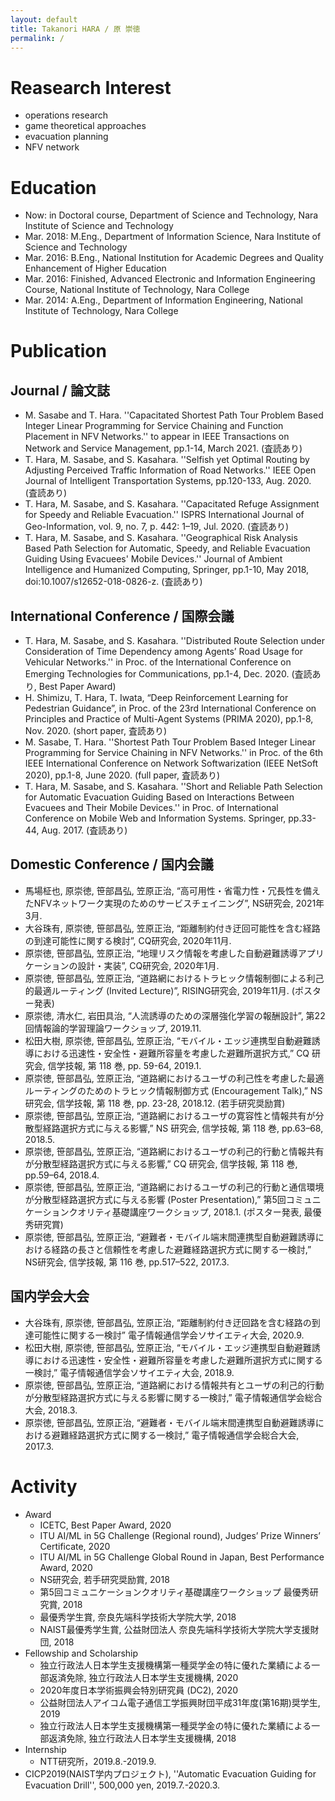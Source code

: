 ```yaml
---
layout: default
title: Takanori HARA / 原 崇徳
permalink: /
---
```


# Reasearch Interest

* operations research
* game theoretical approaches
* evacuation planning
* NFV network

# Education

* Now: in Doctoral course, Department of Science and Technology, Nara Institute of Science and Technology
* Mar. 2018: M.Eng., Department of Information Science, Nara Institute of Science and Technology
* Mar. 2016: B.Eng., National Institution for Academic Degrees and Quality Enhancement of Higher Education
* Mar. 2016: Finished, Advanced Electronic and Information Engineering Course, National Institute of Technology, Nara College
* Mar. 2014: A.Eng., Department of Information Engineering, National Institute of Technology, Nara College

# Publication

## Journal / 論文誌

- M. Sasabe and T. Hara. ''Capacitated Shortest Path Tour Problem Based Integer Linear Programming for Service Chaining and Function Placement in NFV Networks.'' to appear in IEEE Transactions on Network and Service Management, pp.1-14, March 2021. (査読あり)
- T. Hara, M. Sasabe, and S. Kasahara. ''Selfish yet Optimal Routing by Adjusting Perceived Traffic Information of Road Networks.'' IEEE Open Journal of Intelligent Transportation Systems, pp.120-133, Aug. 2020. (査読あり)
- T. Hara, M. Sasabe, and S. Kasahara. ''Capacitated Refuge Assignment for Speedy and Reliable Evacuation.'' ISPRS International Journal of Geo-Information, vol. 9, no. 7, p. 442: 1–19, Jul. 2020. (査読あり)
- T. Hara, M. Sasabe, and S. Kasahara. ''Geographical Risk Analysis Based Path Selection for Automatic, Speedy, and Reliable Evacuation Guiding Using Evacuees' Mobile Devices.'' Journal of Ambient Intelligence and Humanized Computing, Springer, pp.1-10, May 2018, doi:10.1007/s12652-018-0826-z. (査読あり)

## International Conference / 国際会議

- T. Hara, M. Sasabe, and S. Kasahara. ''Distributed Route Selection under Consideration of Time Dependency among Agents’ Road Usage for Vehicular Networks.'' in Proc. of the International Conference on Emerging Technologies for Communications, pp.1-4, Dec. 2020. (査読あり, Best Paper Award)
- H. Shimizu, T. Hara, T. Iwata, “Deep Reinforcement Learning for Pedestrian Guidance”, in Proc. of the 23rd International Conference on Principles and Practice of Multi-Agent Systems (PRIMA 2020), pp.1-8, Nov. 2020. (short paper, 査読あり)
- M. Sasabe, T. Hara. ''Shortest Path Tour Problem Based Integer Linear Programming for Service Chaining in NFV Networks.'' in Proc. of the 6th IEEE International Conference on Network Softwarization (IEEE NetSoft 2020), pp.1-8, June 2020. (full paper, 査読あり)
- T. Hara, M. Sasabe, and S. Kasahara. ''Short and Reliable Path Selection for Automatic Evacuation Guiding Based on Interactions Between Evacuees and Their Mobile Devices.'' in Proc. of International Conference on Mobile Web and Information Systems. Springer, pp.33-44, Aug. 2017. (査読あり)

## Domestic Conference / 国内会議

- 馬場柾也, 原崇徳, 笹部昌弘, 笠原正治, “高可用性・省電力性・冗長性を備えたNFVネットワーク実現のためのサービスチェイニング”, NS研究会, 2021年3月.
- 大谷珠有, 原崇徳, 笹部昌弘, 笠原正治, “距離制約付き迂回可能性を含む経路の到達可能性に関する検討”, CQ研究会, 2020年11月.
- 原崇徳, 笹部昌弘, 笠原正治, “地理リスク情報を考慮した自動避難誘導アプリケーションの設計・実装”, CQ研究会, 2020年1月.
- 原崇徳, 笹部昌弘, 笠原正治, “道路網におけるトラヒック情報制御による利己的最適ルーティング (Invited Lecture)”, RISING研究会, 2019年11月. (ポスター発表)
- 原崇徳, 清水仁, 岩田具治, “人流誘導のための深層強化学習の報酬設計”, 第22回情報論的学習理論ワークショップ, 2019.11.
- 松田大樹, 原崇徳, 笹部昌弘, 笠原正治, “モバイル・エッジ連携型自動避難誘導における迅速性・安全性・避難所容量を考慮した避難所選択方式,” CQ 研究会, 信学技報, 第 118 巻, pp. 59-64, 2019.1.
- 原崇徳, 笹部昌弘, 笠原正治, “道路網におけるユーザの利己性を考慮した最適ルーティングのためのトラヒック情報制御方式 (Encouragement Talk),” NS 研究会, 信学技報, 第 118 巻, pp. 23-28, 2018.12. (若手研究奨励賞)
- 原崇徳, 笹部昌弘, 笠原正治, “道路網におけるユーザの寛容性と情報共有が分散型経路選択方式に与える影響,” NS 研究会, 信学技報, 第 118 巻, pp.63–68, 2018.5.
- 原崇徳, 笹部昌弘, 笠原正治, “道路網におけるユーザの利己的行動と情報共有が分散型経路選択方式に与える影響,” CQ 研究会, 信学技報, 第 118 巻, pp.59–64, 2018.4.
- 原崇徳, 笹部昌弘, 笠原正治, “道路網におけるユーザの利己的行動と通信環境が分散型経路選択方式に与える影響 (Poster Presentation),” 第5回コミュニケーションクオリティ基礎講座ワークショップ, 2018.1. (ポスター発表, 最優秀研究賞)
- 原崇徳, 笹部昌弘, 笠原正治, “避難者・モバイル端末間連携型自動避難誘導における経路の長さと信頼性を考慮した避難経路選択方式に関する一検討,” NS研究会, 信学技報, 第 116 巻, pp.517–522, 2017.3.

## 国内学会大会

- 大谷珠有, 原崇徳, 笹部昌弘, 笠原正治, “距離制約付き迂回路を含む経路の到達可能性に関する一検討” 電子情報通信学会ソサイエティ大会, 2020.9.
- 松田大樹, 原崇徳, 笹部昌弘, 笠原正治, “モバイル・エッジ連携型自動避難誘導における迅速性・安全性・避難所容量を考慮した避難所選択方式に関する一検討,” 電子情報通信学会ソサイエティ大会, 2018.9.
- 原崇徳, 笹部昌弘, 笠原正治, “道路網における情報共有とユーザの利己的行動が分散型経路選択方式に与える影響に関する一検討,” 電子情報通信学会総合大会, 2018.3.
- 原崇徳, 笹部昌弘, 笠原正治, “避難者・モバイル端末間連携型自動避難誘導における避難経路選択方式に関する一検討,” 電子情報通信学会総合大会, 2017.3.

# Activity

* Award
  - ICETC, Best Paper Award, 2020
  - ITU AI/ML in 5G Challenge (Regional round), Judges’ Prize Winners’ Certificate, 2020
  - ITU AI/ML in 5G Challenge Global Round in Japan, Best Performance Award, 2020
  - NS研究会, 若手研究奨励賞, 2018
  - 第5回コミュニケーションクオリティ基礎講座ワークショップ 最優秀研究賞, 2018
  - 最優秀学生賞, 奈良先端科学技術大学院大学, 2018
  - NAIST最優秀学生賞, 公益財団法人 奈良先端科学技術大学院大学支援財団, 2018
* Fellowship and Scholarship
  - 独立行政法人日本学生支援機構第一種奨学金の特に優れた業績による一部返済免除, 独立行政法人日本学生支援機構, 2020
  - 2020年度日本学術振興会特別研究員 (DC2), 2020
  - 公益財団法人アイコム電子通信工学振興財団平成31年度(第16期)奨学生, 2019
  - 独立行政法人日本学生支援機構第一種奨学金の特に優れた業績による一部返済免除, 独立行政法人日本学生支援機構, 2018
* Internship
  - NTT研究所，2019.8.-2019.9.
* CICP2019(NAIST学内プロジェクト), ''Automatic Evacuation Guiding for Evacuation Drill'', 500,000 yen, 2019.7.-2020.3.

<!-- * Business Contest -->
<!--   * 第1期神戸スタートアップオフィス企業支援プログラム 採択 [グループ] -->
<!--   * ICT ビジネス研究会主催のビジネスモデル発見&発表会·近畿大会 池田泉州銀行賞 [グループ] -->

